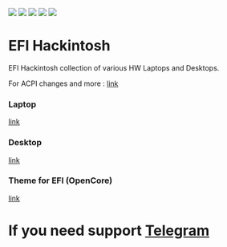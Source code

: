 [![](https://img.shields.io/badge/Gitter%20HL%20Community-Chat-informational?style=flat&logo=gitter&logoColor=white&color=ed1965)](https://gitter.im/Hackintosh-Life-IT/community)
[![](https://img.shields.io/badge/Reposity-Baio77-informational?style=flat&logo=apple&logoColor=white&color=9debeb)](https://github.com/Baio1977?tab=repositories)
[![](https://img.shields.io/badge/Telegram-HackintoshLifeIT-informational?style=flat&logo=telegram&logoColor=white&color=5fb659)](https://t.me/HackintoshLife_it)
[![](https://img.shields.io/badge/Facebook-HackintoshLifeIT-informational?style=flat&logo=facebook&logoColor=white&color=3a4dc9)](https://www.facebook.com/hackintoshlife/)
[![](https://img.shields.io/badge/Instagram-HackintoshLifeIT-informational?style=flat&logo=instagram&logoColor=white&color=8a178a)](https://www.instagram.com/hackintoshlife.it_official/)

# EFI Hackintosh
EFI Hackintosh collection of various HW Laptops and Desktops.

For ACPI changes and more : [link](https://github.com/5T33Z0/OC-Little-Translated)

### Laptop

[link](https://github.com/Baio1977/EFI-Varie-Hackintosh/tree/main/EFI%20Laptop%20)

### Desktop

[link](https://github.com/Baio1977/EFI-Varie-Hackintosh/tree/main/EFI%20Desktop) 

### Theme for EFI (OpenCore)

[link](https://github.com/Baio1977/EFI-Varie-Hackintosh/tree/main/Themes%20EFI)   

# If you need support [Telegram](https://t.me/HackintoshLife_it)
